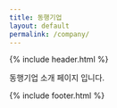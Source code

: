 ```yaml
---
title: 동행기업
layout: default
permalink: /company/
---
```

{% include header.html %}

동행기업 소개 페이지 입니다.

{% include footer.html %}
